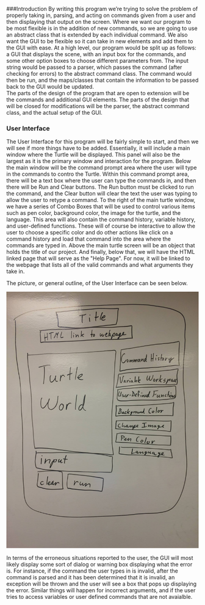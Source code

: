 ###Introduction
By writing this program we’re trying to solve the problem of properly taking in, parsing, and acting on commands given from a user and then displaying that output on the screen.  Where we want our program to be most flexible is in the addition of new commands, so we are going to use an abstract class that is extended by each individual command.  We also want the GUI to be flexible so it can take in new elements and add them to the GUI with ease.
At a high level, our program would be split up as follows: a GUI that displays the scene, with an input box for the commands, and some other option boxes to choose different parameters from.  The input string would be passed to a parser, which passes the command (after checking for errors) to the abstract command class.  The command would then be run, and the maps/classes that contain the information to be passed back to the GUI would be updated.  
The parts of the design of the program that are open to extension will be the commands and additional GUI elements.  The parts of the design that will be closed for modifications will be the parser, the abstract command class, and the actual setup of the GUI.  




### User Interface

The User Interface for this program will be fairly simple to start, and then we will see if more things have to be added. Essentially, it will include a main window where the Turtle will be displayed. This panel will also be the largest as it is the primary window and interaction for the program. Below the main window will be the command prompt area where the user will type in the commands to contro the Turtle. Within this command prompt area, there will be a text box where the user can type the commands in, and then there will be Run and Clear buttons. The Run button must be clicked to run the command, and the Clear button will clear the text the user was typing to allow the user to retype a command. To the right of the main turtle window, we have a series of Combo Boxes that will be used to control various items such as pen color, background color, the image for the turtle, and the language. This area will also contain the command history, variable history, and user-defined functions. These will of course be interactive to allow the user to choose a specific color and do other actions like click on a command history and load that command into the area where the commands are typed in. Above the main turtle screen will be an object that holds the title of our project. And finally, below that, we will have the HTML linked page that will serve as the "Help Page". For now, it will be linked to the webpage that lists all of the valid commands and what arguments they take in. 

The picture, or general outline, of the User Interface can be seen below.

![Slogo GUI](img/GUI.JPG?raw=true "Slogo GUI")

In terms of the erroneous situations reported to the user, the GUI will most likely display some sort of dialog or warning box displaying what the error is. For instance, if the command the user types in is invalid, after the command is parsed and it has been determined that it is invalid, an exception will be thrown and the user will see a box that pops up displaying the error. Similar things will happen for incorrect arguments, and if the user tries to access variables or user defined commands that are not avaialble. 
